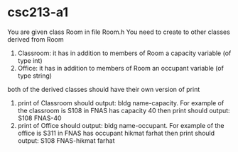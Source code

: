 # csc213-a1
You are given class Room in file Room.h
You need to create to other classes derived from Room
1) Classroom: it has in addition to members of Room a capacity variable (of type int)
2) Office: it has in addition to members of Room an occupant variable (of type string)

both of the derived classes should have their own version of print
1) print of Classroom should output: bldg name-capacity. For example of the classroom is S108 in FNAS has capacity 40 then
print should output:  S108 FNAS-40
2) print of Office should output: bldg name-occupant. For example of the office is S311 in FNAS has occupant hikmat farhat then
print should output:  S108 FNAS-hikmat farhat
